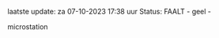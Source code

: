 laatste update: 
za 07-10-2023 17:38   uur 
Status: FAALT - geel - 
<div class="service Y">microstation</div>